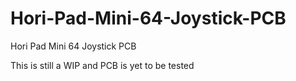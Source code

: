 # Hori-Pad-Mini-64-Joystick-PCB
Hori Pad Mini 64 Joystick PCB

This is still a WIP and PCB is yet to be tested
